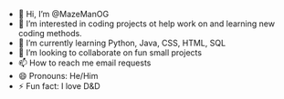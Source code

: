 - 👋 Hi, I’m @MazeManOG
- 👀 I’m interested in coding projects ot help work on and learning new coding methods.
- 🌱 I’m currently learning Python, Java, CSS, HTML, SQL
- 💞️ I’m looking to collaborate on fun small projects
- 📫 How to reach me email requests
- 😄 Pronouns: He/Him
- ⚡ Fun fact: I love D&D

<!---
MazeManOG/MazeManOG is a ✨ special ✨ repository because its `README.md` (this file) appears on your GitHub profile.
You can click the Preview link to take a look at your changes.
--->
